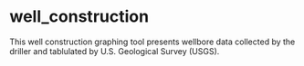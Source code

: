 # well_construction
This well construction graphing tool presents wellbore data collected by the driller and tablulated by U.S. Geological Survey (USGS). 

